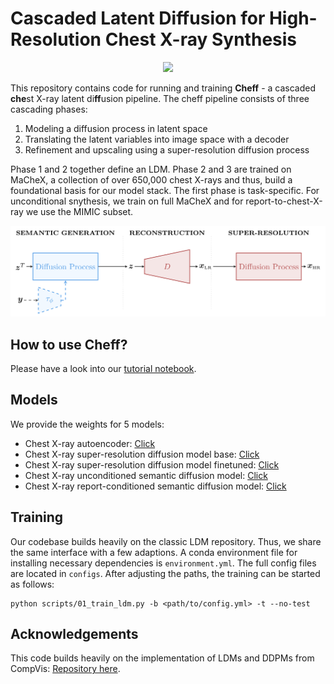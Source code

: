 # Cascaded Latent Diffusion for High-Resolution Chest X-ray Synthesis

<p align="center">
<img src=assets/intro_sample_grid.png />
</p>

This repository contains code for running and training **Cheff** - a cascaded **che**st
X-ray latent di**ff**usion pipeline.
The cheff pipeline consists of three cascading phases:

1. Modeling a diffusion process in latent space
2. Translating the latent variables into image space with a decoder
3. Refinement and upscaling using a super-resolution diffusion process

Phase 1 and 2 together define an LDM.
Phase 2 and 3 are trained on MaCheX, a collection of over 650,000 chest X-rays and thus,
build a foundational basis for our model stack.
The first phase is task-specific. For unconditional snythesis, we train on full MaCheX
and for report-to-chest-X-ray we use the MIMIC subset.

<p align="center">
<img src=assets/cheff_overview.png />
</p>

## How to use Cheff?

Please have a look into our [tutorial notebook](notebooks/01_cheff.ipynb).


## Models

We provide the weights for 5 models:

- Chest X-ray autoencoder: [Click](https://weights.released.on.accept)
- Chest X-ray super-resolution diffusion model base: [Click](https://weights.released.on.accept)
- Chest X-ray super-resolution diffusion model finetuned: [Click](https://weights.released.on.accept)
- Chest X-ray unconditioned semantic diffusion model: [Click](https://weights.released.on.accept)
- Chest X-ray report-conditioned semantic diffusion model: [Click](https://weights.released.on.accept)

## Training

Our codebase builds heavily on the classic LDM repository. Thus, we share the same
interface with a few adaptions.
A conda environment file for installing necessary dependencies is `environment.yml`.
The full config files are located in `configs`. After adjusting the paths, the training
can be started as follows:

```shell
python scripts/01_train_ldm.py -b <path/to/config.yml> -t --no-test
```


## Acknowledgements

This code builds heavily on the implementation of LDMs and DDPMs from CompVis:
[Repository here](https://github.com/CompVis/latent-diffusion).
